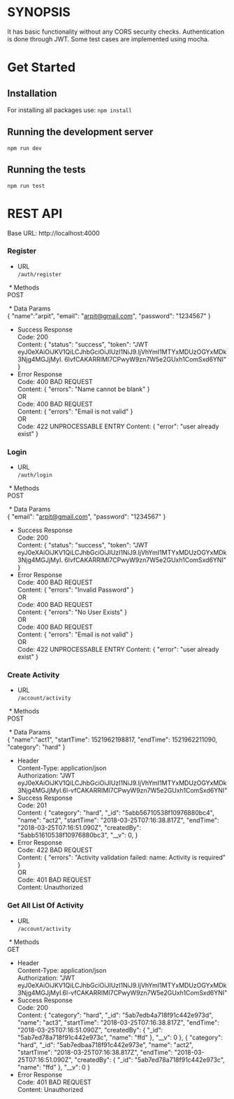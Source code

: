 # SYNOPSIS
It has basic functionality without any CORS security checks.
Authentication is done through JWT.
Some test cases are implemented using mocha.

# Get Started
## Installation
  For installing all packages use:
  `npm install`
## Running the development server
  `npm run dev`
## Running the tests
  `npm run test`
# REST API
Base URL: http://localhost:4000
### Register
  * URL<br />
    `/auth/register`<br />
    
  * Methods <br />
      POST <br />
      
  * Data Params <br />
      {
          "name":"arpit",
          "email": "arpit@gmail.com",
          "password": "1234567"
      }<br />
  * Success Response<br />
    Code: 200<br /> 
    Content: {
        "status": "success",
        "token": "JWT eyJ0eXAiOiJKV1QiLCJhbGciOiJIUzI1NiJ9.IjVhYmI1MTYxMDUzOGYxMDk3Njg4MGJjMyI.
               6lvfCAKARRIMI7CPwyW9zn7W5e2GUxh1ComSxd6YNI"
      }<br />
  * Error Response<br />
      Code: 400 BAD REQUEST <br />
      Content: {
                "errors": "Name cannot be blank"
       }<br />
       OR <br />
       Code: 400 BAD REQUEST <br />
      Content: {
          "errors": "Email is not valid"
        }<br />
          OR<br />
      Code: 422 UNPROCESSABLE ENTRY 
      Content: {
                "error": "user already exist"
                }<br />
### Login
  * URL<br />
    `/auth/login`<br />
    
  * Methods <br />
      POST <br />
      
  * Data Params <br />
      {
          "email": "arpit@gmail.com",
          "password": "1234567"
      }<br />
  * Success Response<br />
    Code: 200<br /> 
    Content: {
        "status": "success",
        "token": "JWT eyJ0eXAiOiJKV1QiLCJhbGciOiJIUzI1NiJ9.IjVhYmI1MTYxMDUzOGYxMDk3Njg4MGJjMyI.
               6lvfCAKARRIMI7CPwyW9zn7W5e2GUxh1ComSxd6YNI"
      }<br />
  * Error Response<br />
      Code: 400 BAD REQUEST <br />
      Content: {
                "errors": "Invalid Password"
       }<br />
       OR <br />
       Code: 400 BAD REQUEST <br />
      Content: {
                "errors": "No User Exists"
       }<br />
       OR <br />
       Code: 400 BAD REQUEST <br />
      Content: {
          "errors": "Email is not valid"
        }<br />
          OR<br />
      Code: 422 UNPROCESSABLE ENTRY 
      Content: {
                "error": "user already exist"
                }<br />
   ### Create Activity
  * URL<br />
    `/account/activity`<br />
    
  * Methods <br />
      POST <br />
      
  * Data Params <br />
      {
 "name":"act1",
 "startTime": 1521962198817,
 "endTime": 1521962211090,
 "category": "hard"
}<br />
  * Header<br />
    Content-Type: application/json<br />
    Authorization: "JWT eyJ0eXAiOiJKV1QiLCJhbGciOiJIUzI1NiJ9.IjVhYmI1MTYxMDUzOGYxMDk3Njg4MGJjMyI.6l-vfCAKARRIMI7CPwyW9zn7W5e2GUxh1ComSxd6YNI"<br />
  * Success Response<br />
    Code: 201<br /> 
    Content: {
    "category": "hard",
    "_id": "5abb56710538f10976880bc4",
    "name": "act2",
    "startTime": "2018-03-25T07:16:38.817Z",
    "endTime": "2018-03-25T07:16:51.090Z",
    "createdBy": "5abb51610538f10976880bc3",
    "__v": 0,
}<br />
  * Error Response<br />
      Code: 422 BAD REQUEST <br />
      Content: {
                "errors": "Activity validation failed: name: Activity is required"
       }<br />
       OR <br />
       Code: 401 BAD REQUEST <br />
      Content: Unauthorized<br />
  ### Get All List Of Activity
  * URL<br />
    `/account/activity`<br />
    
  * Methods <br />
      GET <br />
  * Header<br />
    Content-Type: application/json<br />
    Authorization: "JWT eyJ0eXAiOiJKV1QiLCJhbGciOiJIUzI1NiJ9.IjVhYmI1MTYxMDUzOGYxMDk3Njg4MGJjMyI.6l-vfCAKARRIMI7CPwyW9zn7W5e2GUxh1ComSxd6YNI"<br />
  * Success Response<br />
    Code: 200<br /> 
    Content: {
        "category": "hard",
        "_id": "5ab7edb4a718f91c442e973d",
        "name": "act3",
        "startTime": "2018-03-25T07:16:38.817Z",
        "endTime": "2018-03-25T07:16:51.090Z",
        "createdBy": {
            "_id": "5ab7ed78a718f91c442e973c",
            "name": "ffd"
        },
        "__v": 0
    },
    {
        "category": "hard",
        "_id": "5ab7edbaa718f91c442e973e",
        "name": "act2",
        "startTime": "2018-03-25T07:16:38.817Z",
        "endTime": "2018-03-25T07:16:51.090Z",
        "createdBy": {
            "_id": "5ab7ed78a718f91c442e973c",
            "name": "ffd"
        },
        "__v": 0
    }<br />
  * Error Response<br />
       Code: 401 BAD REQUEST <br />
      Content: Unauthorized<br />


